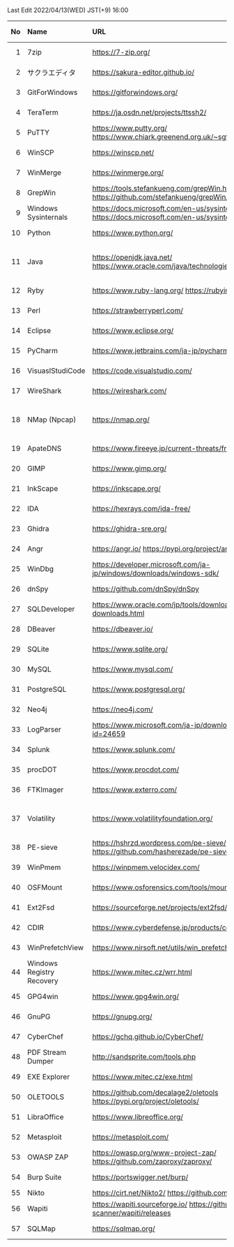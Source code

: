 Last Edit 2022/04/13(WED) JST(+9) 16:00

|No|Name|URL|Latest Version|Release Date|
|--:|:--|:--|:--|:--|
|  1|7zip| https://7-zip.org/ | 21.07 | 2021-12-26 |
|  2|サクラエディタ| https://sakura-editor.github.io/ | 2.4.1 | 2020-05-30 |
|  3|GitForWindows| https://gitforwindows.org/ | 2.35.1.2 | 2022-02-02 |
|  4|TeraTerm | https://ja.osdn.net/projects/ttssh2/ | 4.106 | 2021-06-05 |
|  5|PuTTY | https://www.putty.org/  https://www.chiark.greenend.org.uk/~sgtatham/putty/latest.html | 0.76 | 2021-07-17 |
|  6|WinSCP | https://winscp.net/ | 5.19.6 | 2022-02-22 |
|  7|WinMerge| https://winmerge.org/ | 2.16.18 | 2022-01-27 |
|  8|GrepWin| https://tools.stefankueng.com/grepWin.html  https://github.com/stefankueng/grepWin/releases | 2.0.10 | 2022-02-19 |
|  9|Windows Sysinternals| https://docs.microsoft.com/en-us/sysinternals/  https://docs.microsoft.com/en-us/sysinternals/downloads/ | - | 2022-02-16 |
| 10|Python| https://www.python.org/ | 3.9.12 3.10.4 | 2022-03-24 |
| 11|Java| https://openjdk.java.net/  https://www.oracle.com/java/technologies/downloads/ | 17.0.2 18 | 2022-01-18 2022-03-22 |
| 12|Ryby| https://www.ruby-lang.org/  https://rubyinstaller.org/ |3.1.1 | 2022-02-18 |
| 13|Perl| https://strawberryperl.com/ | 5.32.1.1 | 2021-01-24|
| 14|Eclipse| https://www.eclipse.org/ | 2022-03 | 2022-03-16 |
| 15|PyCharm| https://www.jetbrains.com/ja-jp/pycharm/ | 2021.3.3 | 2022-03-17 |
| 16|VisuaslStudiCode| https://code.visualstudio.com/ | 1.66 | 2022-03-31 |
| 17|WireShark| https://wireshark.com/ | 3.6.3 | 2022-03-23 |
| 18|NMap (Npcap)| https://nmap.org/ | 7.92 1.60 | 2021-08-07 2021-12-06 |
| 19|ApateDNS| https://www.fireeye.jp/current-threats/freeware/apatedns.html | 1.0 | 2011-09-29 |
| 20|GIMP| https://www.gimp.org/ | 2.10.30 | 2021-12-21 |
| 21|InkScape| https://inkscape.org/ | 1.1.2 | 2022-02-05 |
| 22|IDA| https://hexrays.com/ida-free/ | 7.7 | 2021-12-24 |
| 23|Ghidra| https://ghidra-sre.org/ | 10.1.2 | 2022-01-25 |
| 24|Angr| https://angr.io/ https://pypi.org/project/angr/ | 9.1.12332 | 2022-03-16 |
| 25|WinDbg| https://developer.microsoft.com/ja-jp/windows/downloads/windows-sdk/ | Windows11SDK(10.0.22000) | 2021-10-04 |
| 26|dnSpy| https://github.com/dnSpy/dnSpy | 6.1.8 | 2020-12-08 |
| 27|SQLDeveloper| https://www.oracle.com/jp/tools/downloads/sqldev-downloads.html | 21.2.1.204.1703 | 2021-08-11 |
| 28|DBeaver| https://dbeaver.io/ | 22.0.2 | 2022-04-04 |
| 29|SQLite| https://www.sqlite.org/ | 3.38.2 | 2022-03-26 |
| 30|MySQL| https://www.mysql.com/ | 8.0.28 | 2022-01-18 |
| 31|PostgreSQL| https://www.postgresql.org/ | 14.2 | 2022-02-10 |
| 32|Neo4j| https://neo4j.com/ | 1.4.13 | 2022-03-24 |
| 33|LogParser| https://www.microsoft.com/ja-jp/download/details.aspx?id=24659 | 2.2 | 2021-02-03 |
| 34|Splunk| https://www.splunk.com/ | 8.2.5 | 2022-02-16 |
| 35|procDOT| https://www.procdot.com/ | 1.22 | 2018-08-28 |
| 36|FTKImager| https://www.exterro.com/ | 4.7.1| 2022-01-21 |
| 37|Volatility| https://www.volatilityfoundation.org/ | 2.6 3v1.0.0| 2016-12- 2020-02- |
| 38|PE-sieve| https://hshrzd.wordpress.com/pe-sieve/ https://github.com/hasherezade/pe-sieve/releases | 0.3.4 | 2022-02-11 |
| 39|WinPmem| https://winpmem.velocidex.com/ | 4.0 RC2 | 2020-10-12 |
| 40|OSFMount| https://www.osforensics.com/tools/mount-disk-images.html | 3.1.1000 | 2021-03-05 |
| 41|Ext2Fsd| https://sourceforge.net/projects/ext2fsd/files/ | 0.69 | 2016-07-15 |
| 42|CDIR| https://www.cyberdefense.jp/products/cdir.html | 1.3.5 | 2020-10-05 |
| 43|WinPrefetchView| https://www.nirsoft.net/utils/win_prefetch_view.html | 1.37 | 2021-10-27 |
| 44|Windows Registry Recovery| https://www.mitec.cz/wrr.html | 3.1.0 | 2021-02-16 |
| 45|GPG4win| https://www.gpg4win.org/ | 4.0.0 | 2021-12-21 |
| 46|GnuPG| https://gnupg.org/ | 2.3.4 | 2021-12-20 |
| 47|CyberChef| https://gchq.github.io/CyberChef/ | 9.37.0 | 2022-03-29 |
| 48|PDF Stream Dumper| http://sandsprite.com/tools.php | 0.9.624 | 2010-07-21 |
| 49|EXE Explorer| https://www.mitec.cz/exe.html | 3.5.1 | 2022-01-17 |
| 50|OLETOOLS| https://github.com/decalage2/oletools https://pypi.org/project/oletools/ | 0.60 | 2021-06-02 |
| 51|LibraOffice| https://www.libreoffice.org/ | 7.3.2 | 2022-03-31 |
| 52|Metasploit| https://metasploit.com/ | 6.1.38+20220413153151 | 2022-04-13 |
| 53|OWASP ZAP| https://owasp.org/www-project-zap/ https://github.com/zaproxy/zaproxy/ | 2.11.1 | 2021-12-11 |
| 54|Burp Suite| https://portswigger.net/burp/ | 2022.2.4 | 2022-03-17 |
| 55|Nikto| https://cirt.net/Nikto2/ https://github.com/sullo/nikto/ | - | - |
| 56|Wapiti| https://wapiti.sourceforge.io/ https://github.com/wapiti-scanner/wapiti/releases | 3.1.1 | 2022-02-23 |
| 57|SQLMap| https://sqlmap.org/ | 1.6.4 | 2022-04-05 |
